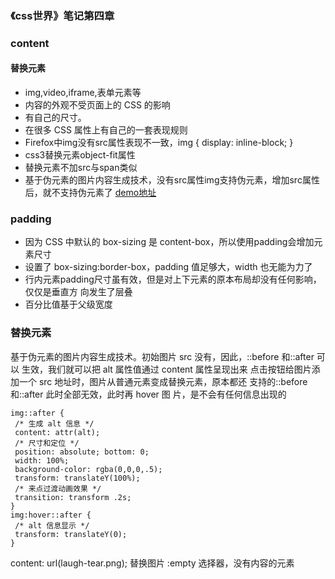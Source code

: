### 《css世界》笔记第四章

### content
#### 替换元素
* img,video,iframe,表单元素等
* 内容的外观不受页面上的 CSS 的影响
* 有自己的尺寸。
* 在很多 CSS 属性上有自己的一套表现规则
* Firefox中img没有src属性表现不一致，img { display: inline-block; } 
* css3替换元素object-fit属性
* 替换元素不加src与span类似
* 基于伪元素的图片内容生成技术，没有src属性img支持伪元素，增加src属性后，就不支持伪元素了
[demo地址](4-1.html)




### padding
* 因为 CSS 中默认的 box-sizing 是 content-box，所以使用padding会增加元素尺寸
* 设置了 box-sizing:border-box，padding 值足够大，width 也无能为力了
* 行内元素padding尺寸虽有效，但是对上下元素的原本布局却没有任何影响，仅仅是垂直方
             向发生了层叠
* 百分比值基于父级宽度             
       
### 替换元素
基于伪元素的图片内容生成技术。初始图片 src 没有，因此，::before 和::after 可以
                 生效，我们就可以把 alt 属性值通过 content 属性呈现出来
                 点击按钮给图片添
                 加一个 src 地址时，图片从普通元素变成替换元素，原本都还
                 支持的::before 和::after 此时全部无效，此时再 hover 图
                 片，是不会有任何信息出现的
                 
                 
```
img::after {
 /* 生成 alt 信息 */
 content: attr(alt);
 /* 尺寸和定位 */
 position: absolute; bottom: 0;
 width: 100%;
 background-color: rgba(0,0,0,.5);
 transform: translateY(100%);
 /* 来点过渡动画效果 */
 transition: transform .2s;
}
img:hover::after {
 /* alt 信息显示 */
 transform: translateY(0);
} 
```

content: url(laugh-tear.png); 替换图片
:empty 选择器，没有内容的元素